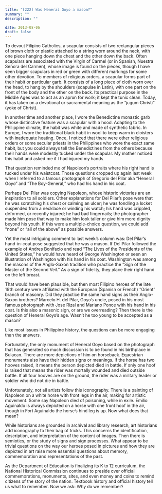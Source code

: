```yaml
---
title: "[222] Was Heneral Goyo a mason?"
summary: ""
description: ""

date: 2013-08-06
draft: false
---
```


To devout Filipino Catholics, a scapular consists of two rectangular pieces of brown cloth or plastic attached to a string worn around the neck, with one piece hanging down the chest and the other down the back. Often scapulars are associated with the Virgin of Carmel (or in Spanish, Nuestra Señora del Carmen), whose image is found on the pieces, though I have seen bigger scapulars in red or green with different markings for some other devotion. To members of religious orders, a scapular forms part of their habit or particular garb. It consists of a long piece of cloth worn over the head, to hang by the shoulders (scapulae in Latin), with one part on the front of the body and the other on the back. Its practical purpose in the Middle Ages was to act as an apron for work; it kept the tunic clean. Today, it has taken on a devotional or sacramental meaning as the “jugum Christi” (yoke of Christ).

In another time and another place, I wore the Benedictine monastic garb whose distinctive feature was a scapular with a hood. Adapting to the Philippine climate, the habit was white and made of synthetic fabric. In Europe, I wore the traditional black habit in wool to keep warm in cloisters with inadequate heating. Once, I noticed that there were other religious orders or some secular priests in the Philippines who wore the exact same habit, but you could always tell the Benedictines from the others because their hands were modestly tucked under the scapular. My mother noticed this habit and asked me if I had injured my hands.

That question reminded me of Napoleon’s portraits where his right hand is tucked under his waistcoat. Those questions cropped up again last week when I referred to a famous photograph of Gregorio del Pilar aka “Heneral Goyo” and “The Boy-General,” who had his hand in his coat.

Perhaps Del Pilar was copying Napoleon, whose historic victories are an inspiration to all soldiers. Other explanations for Del Pilar’s pose were that he was scratching his chest or calming an ulcer; he was fondling a locket suspended from a necklace or winding his watch; his hand was crippled, deformed, or recently injured; he had bad fingernails; the photographer made him pose that way to make him look taller or give him more dignity beyond his youth. If this were a multiple-choice question, we could add “none” or “all of the above” as possible answers.

Yet the most intriguing comment to last week’s column was: Del Pilar’s hand-in-coat pose suggested that he was a mason. If Del Pilar followed the example of Andres Bonifacio and read “The Lives of the Presidents of the United States,” he would have heard of George Washington or seen an illustration of Washington with his hand in his coat. Washington was among the masons of the Anglo-Saxon tradition who practice the “Sign of the Master of the Second Veil.” As a sign of fidelity, they place their right hand on the left breast.

That would have been plausible, but then most Filipino heroes of the late 19th century were affiliated with the European (Spanish or French) “Orient” branch of masonry. Did they practice the same hand signs as their Anglo-Saxon brothers? Marcelo H. del Pilar, Goyo’s uncle, posed in his most famous photograph with Jose Rizal and Mariano Ponce with his hand in his coat. Is this also a masonic sign, or are we overreading? Then there is the question of Heneral Goyo’s age. Wasn’t he too young to be accepted as a mason?

Like most issues in Philippine history, the questions can be more engaging than the answers.

Fortunately, the only monument of Heneral Goyo based on the photograph that has generated so much discussion is to be found in his birthplace in Bulacan. There are more depictions of him on horseback. Equestrian monuments also have their hidden signs or meanings. If the horse has two hooves raised, it means the person depicted died in battle. If only one hoof is raised that means the rider was mortally wounded and died outside battle. If all four hooves are on the ground, the rider was a military leader or soldier who did not die in battle.

Unfortunately, not all artists follow this iconography. There is a painting of Napoleon on a white horse with front legs in the air, making for artistic movement. Some say Napoleon died of poisoning, while in exile. Emilio Aguinaldo is always depicted on a horse with one front hoof in the air, though in Fort Aguinaldo the horse’s hind leg is up. Now what does that mean?

While historians are grounded in archival and library research, art historians add iconography to their bag of tricks. This concerns the identification, description, and interpretation of the content of images. Then there is semiotics, or the study of signs and sign processes. What appear to be trivial questions on the way our heroes posed in pictures and how they are depicted in art raise more essential questions about memory, commemoration and representations of the past.

As the Department of Education is finalizing its K to 12 curriculum, the National Historical Commission continues to preside over official commemorations, monuments, sites, and even money and coins to remind citizens of the story of the nation. Textbook history and official history tell us what to remember. Now we ask: Why do we remember?

